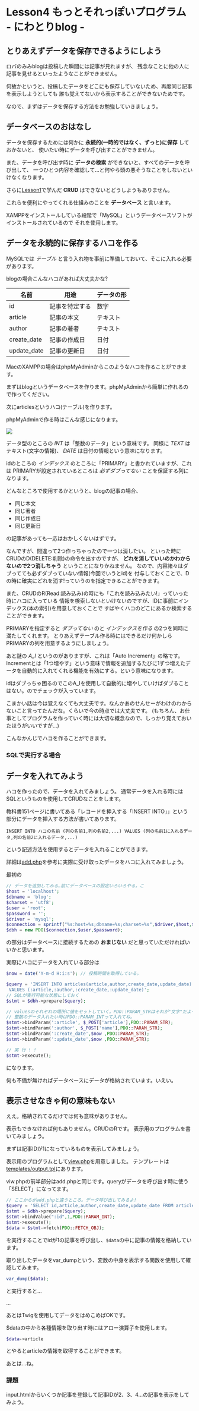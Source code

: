 Lesson4 もっとそれっぽいプログラム - にわとりblog -
===================================

とりあえずデータを保存できるようにしよう
-----------------------------------

ロバのみみblogは投稿した瞬間には記事が見れますが、
残念なことに他の人に記事を見せるといったようなことができません。

何故かというと、投稿したデータをどこにも保存していないため、再度同じ記事を表示しようとしても
誰も覚えてないから表示することができないためです。

なので、まずはデータを保存する方法をお勉強していきましょう。

データベースのおはなし
-----------------------------------

データを保存するためには何かに **永続的(一時的ではなく、ずっと)に保存** しておかないと、
使いたい時にデータを呼び出すことができません。

また、データを呼び出す時に **データの検索** ができないと、すべてのデータを呼び出して、
一つひとつ内容を確認して…と何やら頭の悪そうなことをしないといけなくなります。

さらに[Lesson1](../Lesson1)で学んだ **CRUD** はできないとどうしようもありません。

これらを便利にやってくれる仕組みのことを **データベース** と言います。

XAMPPをインストールしている段階で「MySQL」というデータベースソフトがインストールされているので
それを使用します。

データを永続的に保存するハコを作る
------------------------------------

MySQLでは *テーブル* と言う入れ物を事前に準備しておいて、そこに入れる必要があります。

blogの場合こんなハコがあれば大丈夫かな?

| 名前 |用途| データの形 |
|----|-----|-------|
|id|記事を特定する|数字|
|article|記事の本文|テキスト|
|author|記事の著者|テキスト|
|create_date|記事の作成日|日付|
|update_date|記事の更新日|日付|

MacのXAMPPの場合はphpMyAdminからこのようなハコを作ることができます。

まずはblogというデータベースを作ります。phpMyAdminから簡単に作れるので作ってください。

次にarticlesというハコ(テーブル)を作ります。

phpMyAdminで作る時はこんな感じになります。

![](articles.png)

データ型のところの *INT* は「整数のデータ」という意味です。
同様に *TEXT* はテキスト(文字の情報)、 *DATE* は日付の情報という意味になります。

idのところの *インデックス* のところに「PRIMARY」と書かれていますが、これは
PRIMARYが設定されているところは *必ずダブってない* ことを保証する列になります。

どんなところで使用するかというと、blogの記事の場合、

* 同じ本文
* 同じ著者
* 同じ作成日
* 同じ更新日

の記事があっても一応はおかしくないはずです。

なんですが、間違って2つ作っちゃったので一つは消したい。
といった時にCRUDのD(DELETE:削除)の命令を出すのですが、
**どれを消していいのかわからないので2つ消しちゃう** ということになりかねません。
なので、内容諸々はダブってても必ずダブっていない情報(今回でいうとid)を
付与しておくことで、Dの時に確実にどれを消す!っていうのを指定できることができます。

また、CRUDのR(Read:読み込み)の時にも「これを読み込みたい!」っていった時にハコに入っている
情報を検索しないといけないのですが、IDに事前にインデックス(本の索引)を用意しておくことで
すばやくハコのどこにあるか検索することができます。

PRIMARYを指定すると *ダブってない* のと *インデックスを作る* の2つを同時に満たしてくれます。
とりあえずテーブル作る時にはできるだけ何かしらPRIMARYの列を用意するようにしましょう。

あと謎の *A_I* というのがありますが、これは「Auto Increment」の略です。
Incrementとは「1つ増やす」という意味で情報を追加するたびに1ずつ増えたデータを自動的に入れてくれる機能を有効にする。という意味になります。

idはダブっちゃ困るのでこのA_Iを使用して自動的に増やしていけばダブることはない。のでチェックが入っています。

こまかい話は今は覚えなくても大丈夫です。なんかあのせんせーがわけのわからないこと言ってたんだな。くらいで今の時点では大丈夫です。
(もちろん、お仕事としてプログラムを作っていく時には大切な概念なので、しっかり覚えておいたほうがいいですが…)

こんなかんじでハコを作ることができます。

### SQLで実行する場合

データを入れてみよう
------------------------------

ハコを作ったので、データを入れてみましょう。
通常データを入れる時にはSQLというものを使用してCRUDなことをします。

教科書151ページに書いてある「レコードを挿入する「INSERT INTO」」という部分にデータを挿入する方法が書いてあります。

```
INSERT INTO ハコの名前 (列の名前1,列の名前2,...) VALUES (列の名前1に入れるデータ,列の名前2に入れるデータ,...)
```

という記述方法を使用するとデータを入れることができます。

詳細は[add.php](add.php)を参考に実際に受け取ったデータをハコに入れてみましょう。

最初の
```php
// データを追加してみる…前にデータベースの設定いろいろやる。こ
$host = 'localhost';
$dbname = 'blog';
$charset = 'utf8';
$user = 'root';
$password = '';
$driver = 'mysql';
$connection = sprintf("%s:host=%s;dbname=%s;charset=%s",$driver,$host,$dbname,$charset);
$dbh = new PDO($connection,$user,$password);
```
の部分はデータベースに接続するための **おまじない** だと思っていただければいいかと思います。

実際にハコにデータを入れている部分は
```php
$now = date('Y-m-d H:i:s'); // 投稿時間を取得している。

$query = 'INSERT INTO articles(article,author,create_date,update_date)
 VALUES (:article,:author,:create_date,:update_date)';
// SQLが実行可能な状態にしておく
$stmt = $dbh->prepare($query);

// valuesのそれぞれの場所に値をセットしていく。PDO::PARAM_STRはそれが"文字"だよーっていう意味
// 整数のデータ入れたい時はPDO::PARAM_INTって入れてね。
$stmt->bindParam(':article', $_POST['article'],PDO::PARAM_STR);
$stmt->bindParam(':author', $_POST['name'],PDO::PARAM_STR);
$stmt->bindParam(':create_date',$now ,PDO::PARAM_STR);
$stmt->bindParam(':update_date',$now ,PDO::PARAM_STR);

// 実 行 ! !
$stmt->execute();
```
になります。


何も不備が無ければデータベースにデータが格納されています。いえい。

## 表示させなきゃ何の意味もない

ええ。格納されてるだけでは何も意味がありません。

表示もできなければ何もありません。CRUDのRです。
表示用のプログラムを書いてみましょう。

まずは記事IDが1になっているものを表示してみましょう。

表示用のプログラムとして[view.php](view.php)を用意しました。
テンプレートは[templates/output.tpl](templates/output.tpl)にあります。

viw.phpの前半部分はadd.phpと同じです。queryがデータを呼び出す時に使う「SELECT」になってます。


```php
// ここからがadd.phpと違うところ。データ呼び出してみるよ!
$query = 'SELECT id,article,author,create_date,update_date FROM articles WHERE id = :id';
$stmt = $dbh->prepare($query);
$stmt->bindValue(":id",1,PDO::PARAM_INT);
$stmt->execute();
$data = $stmt->fetch(PDO::FETCH_OBJ);
```

を実行することでidが1の記事を呼び出し、`$data`の中に記事の情報を格納しています。

取り出したデータをvar_dumpという、変数の中身を表示する関数を使用して確認してみます。

```php
var_dump($data);
```
と実行すると…

…

あとはTwigを使用してデータをはめこめばOKです。

$dataの中から各種情報を取り出す時にはアロー演算子を使用します。

```php
$data->article
```
とやるとarticleの情報を取得することができます。

あとは…ね。

### 課題

input.htmlからいくつか記事を登録して記事IDが2、3、4…の記事を表示をしてみよう。
